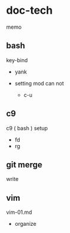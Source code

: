 
# doc-tech

memo


## bash

key-bind
- yank

- setting mod can not
  - c-u


## c9

c9 ( bash ) setup

- fd
- rg


## git merge

write


## vim

vim-01.md
- organize



